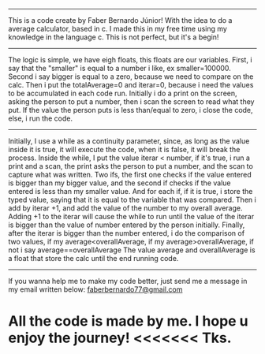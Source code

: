 ----------------------------------------------------------------------------------
This is a code create by Faber Bernardo Júnior!
With the idea to do a average calculator, based in c.
I made this in my free time using my knowledge in the language c.
This is not perfect, but it's a begin!

----------------------------------------------------------------------------------
The logic is simple, we have eigh floats, this floats are our variables.
First, i say that the "smaller" is equal to a number i like, ex smaller=100000.
Second i say bigger is equal to a zero, because we need to compare on the calc.
Then i put the totalAverage=0 and iterar=0, because i need the values ​​to be accumulated in each code run.
Initially i do a print on the screen, asking the person to put a number, then i scan the screen to read what they put.
If the value the person puts is less than/equal to zero, i close the code, else, i run the code.

----------------------------------------------------------------------------------
Initially, I use a while as a continuity parameter, since, as long as the value inside it is true, it will execute the code, when it is false, it will break the process.
Inside the while, I put the value iterar < number, if it's true, i run a print and a scan, the print asks the person to put a number, and the scan to capture what was written.
Two ifs, the first one checks if the value entered is bigger than my bigger value, and the second if checks if the value entered is less than my smaller value.
And for each if, if it is true, i store the typed value, saying that it is equal to the variable that was compared.
Then i add by iterar +1, and add the value of the number to my overall average.
Adding +1 to the iterar will cause the while to run until the value of the iterar is bigger than the value of number entered by the person initially.
Finally, after the iterar is bigger than the number entered, i do the comparison of two values, if my average<overallAverage, if my average>overallAverage, if not i say average==overallAverage
The value average and overallAverage is a float that store the calc until the end running code.

----------------------------------------------------------------------------------
If you wanna help me to make my code better, just send me a message in my email written below:
faberbernardo77@gmail.com

All the code is made by me.
I hope u enjoy the journey!
<<<<<<<
Tks.
=======
>>>>>>>
